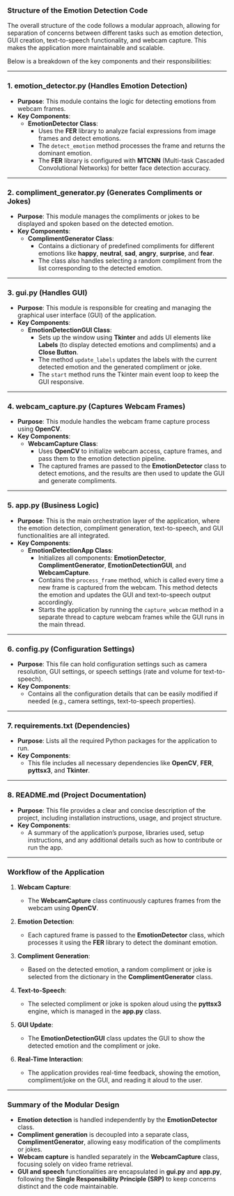 ### Structure of the Emotion Detection Code

The overall structure of the code follows a modular approach, allowing for separation of concerns between different tasks such as emotion detection, GUI creation, text-to-speech functionality, and webcam capture. This makes the application more maintainable and scalable.

Below is a breakdown of the key components and their responsibilities:

---

### 1. **emotion_detector.py** (Handles Emotion Detection)

- **Purpose**: This module contains the logic for detecting emotions from webcam frames.
- **Key Components**:
  - **EmotionDetector Class**: 
    - Uses the **FER** library to analyze facial expressions from image frames and detect emotions.
    - The `detect_emotion` method processes the frame and returns the dominant emotion.
    - The **FER** library is configured with **MTCNN** (Multi-task Cascaded Convolutional Networks) for better face detection accuracy.
  
---

### 2. **compliment_generator.py** (Generates Compliments or Jokes)

- **Purpose**: This module manages the compliments or jokes to be displayed and spoken based on the detected emotion.
- **Key Components**:
  - **ComplimentGenerator Class**:
    - Contains a dictionary of predefined compliments for different emotions like **happy**, **neutral**, **sad**, **angry**, **surprise**, and **fear**.
    - The class also handles selecting a random compliment from the list corresponding to the detected emotion.

---

### 3. **gui.py** (Handles GUI)

- **Purpose**: This module is responsible for creating and managing the graphical user interface (GUI) of the application.
- **Key Components**:
  - **EmotionDetectionGUI Class**: 
    - Sets up the window using **Tkinter** and adds UI elements like **Labels** (to display detected emotions and compliments) and a **Close Button**.
    - The method `update_labels` updates the labels with the current detected emotion and the generated compliment or joke.
    - The `start` method runs the Tkinter main event loop to keep the GUI responsive.

---

### 4. **webcam_capture.py** (Captures Webcam Frames)

- **Purpose**: This module handles the webcam frame capture process using **OpenCV**.
- **Key Components**:
  - **WebcamCapture Class**:
    - Uses **OpenCV** to initialize webcam access, capture frames, and pass them to the emotion detection pipeline.
    - The captured frames are passed to the **EmotionDetector** class to detect emotions, and the results are then used to update the GUI and generate compliments.

---

### 5. **app.py** (Business Logic)

- **Purpose**: This is the main orchestration layer of the application, where the emotion detection, compliment generation, text-to-speech, and GUI functionalities are all integrated.
- **Key Components**:
  - **EmotionDetectionApp Class**:
    - Initializes all components: **EmotionDetector**, **ComplimentGenerator**, **EmotionDetectionGUI**, and **WebcamCapture**.
    - Contains the `process_frame` method, which is called every time a new frame is captured from the webcam. This method detects the emotion and updates the GUI and text-to-speech output accordingly.
    - Starts the application by running the `capture_webcam` method in a separate thread to capture webcam frames while the GUI runs in the main thread.
  
---

### 6. **config.py** (Configuration Settings)

- **Purpose**: This file can hold configuration settings such as camera resolution, GUI settings, or speech settings (rate and volume for text-to-speech).
- **Key Components**:
  - Contains all the configuration details that can be easily modified if needed (e.g., camera settings, text-to-speech properties).

---

### 7. **requirements.txt** (Dependencies)

- **Purpose**: Lists all the required Python packages for the application to run.
- **Key Components**:
  - This file includes all necessary dependencies like **OpenCV**, **FER**, **pyttsx3**, and **Tkinter**.

---

### 8. **README.md** (Project Documentation)

- **Purpose**: This file provides a clear and concise description of the project, including installation instructions, usage, and project structure.
- **Key Components**:
  - A summary of the application’s purpose, libraries used, setup instructions, and any additional details such as how to contribute or run the app.

---

### Workflow of the Application

1. **Webcam Capture**:
   - The **WebcamCapture** class continuously captures frames from the webcam using **OpenCV**.

2. **Emotion Detection**:
   - Each captured frame is passed to the **EmotionDetector** class, which processes it using the **FER** library to detect the dominant emotion.

3. **Compliment Generation**:
   - Based on the detected emotion, a random compliment or joke is selected from the dictionary in the **ComplimentGenerator** class.

4. **Text-to-Speech**:
   - The selected compliment or joke is spoken aloud using the **pyttsx3** engine, which is managed in the **app.py** class.

5. **GUI Update**:
   - The **EmotionDetectionGUI** class updates the GUI to show the detected emotion and the compliment or joke.

6. **Real-Time Interaction**:
   - The application provides real-time feedback, showing the emotion, compliment/joke on the GUI, and reading it aloud to the user.

---

### Summary of the Modular Design

- **Emotion detection** is handled independently by the **EmotionDetector** class.
- **Compliment generation** is decoupled into a separate class, **ComplimentGenerator**, allowing easy modification of the compliments or jokes.
- **Webcam capture** is handled separately in the **WebcamCapture** class, focusing solely on video frame retrieval.
- **GUI and speech** functionalities are encapsulated in **gui.py** and **app.py**, following the **Single Responsibility Principle (SRP)** to keep concerns distinct and the code maintainable.
